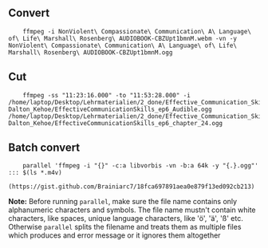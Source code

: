 
## Convert

        ffmpeg -i NonViolent\ Compassionate\ Communication\ A\ Language\ of\ Life\ Marshall\ Rosenberg\ AUDIOBOOK-CBZUpt1bmnM.webm -vn -y NonViolent\ Compassionate\ Communication\ A\ Language\ of\ Life\ Marshall\ Rosenberg\ AUDIOBOOK-CBZUpt1bmnM.ogg

## Cut

        ffmpeg -ss "11:23:16.000" -to "11:53:28.000" -i /home/laptop/Desktop/Lehrmaterialien/2_done/Effective_Communication_Skills-Dalton_Kehoe/EffectiveCommunicationSkills_ep6_Audible.ogg /home/laptop/Desktop/Lehrmaterialien/2_done/Effective_Communication_Skills-Dalton_Kehoe/EffectiveCommunicationSkills_ep6_chapter_24.ogg

## Batch convert

        parallel 'ffmpeg -i "{}" -c:a libvorbis -vn -b:a 64k -y "{.}.ogg"' ::: $(ls *.m4v)
        (https://gist.github.com/Brainiarc7/18fca697891aea0e879f13ed092cb213)

**Note:** Before running `parallel`, make sure the file name contains only alphanumeric characters and symbols.
The file name mustn't contain white characters, like spaces, unique language characters, like 'ö', 'ä', 'ß' etc.
Otherwise `parallel` splits the filename and treats them as multiple files which produces and error message 
or it ignores them altogether
